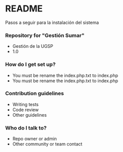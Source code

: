 # README #

Pasos a seguir para la instalación del sistema

### Repository for "Gestión Sumar" ###

* Gestión de la UGSP
* 1.0


### How do I get set up? ###

* You must be rename the index.php.txt to index.php
* You must be rename the index.php.txt to index.php


### Contribution guidelines ###

* Writing tests
* Code review
* Other guidelines

### Who do I talk to? ###

* Repo owner or admin
* Other community or team contact